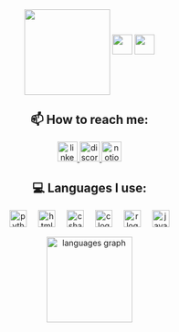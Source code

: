 <!--
**PLZENTERTEXT/PLZENTERTEXT** is a ✨ _special_ ✨ repository because its `README.md` (this file) appears on your GitHub profile.

Here are some ideas to get you started:

- 🔭 I’m currently working on ...
- 🌱 I’m currently learning ...
- 👯 I’m looking to collaborate on ...
- 🤔 I’m looking for help with ...
- 💬 Ask me about ...
- 📫 How to reach me: ...
- 😄 Pronouns: ...
- ⚡ Fun fact: ...
-->

<div align="center">
  <img align="center" height="150" src="https://media.giphy.com/media/v1.Y2lkPTc5MGI3NjExeGEyaHljb3NocHc0ZWFkOG9zZmhuN3Z2czczODUweGhvY3BmOXN1MSZlcD12MV9pbnRlcm5hbF9naWZfYnlfaWQmY3Q9Zw/BzovTGH4Z8rvG23bW9/giphy.gif"  />
  <img src="https://img.shields.io/badge/こんにちわ_🦆?&color=DF73FF" height="35" />
  <img src="https://img.shields.io/badge/CTF_no_sleep_gang_ᕕ(_ᐛ_)ᕗ-blue?&color=40E0D0" height="35" />
  <p></p>
</div>


<div align="center">
  <p></p>
  <p></p>
  <h2>📫 How to reach me:</h2>
  <a href="https://www.linkedin.com/in/chang-shiau-huei">
    <img src="https://img.shields.io/badge/LinkedIn-blue?logo=linkedin&logoColor=white&color=0077B5" height="35" alt="linkedin logo"  />
  </a>
  <a href="https://discordapp.com/users/676804326613844027">
    <img src="https://img.shields.io/badge/Discord-blue?logo=discord&logoColor=white&color=5865F2" height="35" alt="discord logo"  />
  </a>
  <a href="https://cybersec-blog-plzentertext.vercel.app/">
    <img src="https://img.shields.io/badge/Cybersecurity_Blog-blue?logo=notion&logoColor=white&color=00BFFF" height="35" alt="notion logo"  />
  </a>
</div>


<div align="center">
  <p></p>
  <p></p>
  <h2>💻 Languages I use:</h2>
  <img src="https://cdn.jsdelivr.net/gh/devicons/devicon/icons/python/python-original.svg" height="30" alt="python logo"  />
  <img width="12" />
  <img src="https://cdn.jsdelivr.net/gh/devicons/devicon/icons/html5/html5-original.svg" height="30" alt="html5 logo"  />
  <img width="12" />
  <img src="https://cdn.jsdelivr.net/gh/devicons/devicon/icons/csharp/csharp-original.svg" height="30" alt="csharp logo"  />
  <img width="12" />
  <img src="https://cdn.jsdelivr.net/gh/devicons/devicon/icons/c/c-original.svg" height="30" alt="c logo"  />
  <img width="12" />
  <img src="https://cdn.jsdelivr.net/gh/devicons/devicon/icons/r/r-original.svg" height="30" alt="r logo"  />
  <img width="12" />
  <img src="https://cdn.jsdelivr.net/gh/devicons/devicon/icons/java/java-original.svg" height="30" alt="java logo"  />
</div>

<div align="center">
  <p></p>
  <img src="https://github-readme-stats.vercel.app/api/top-langs?username=PLZENTERTEXT&locale=en&hide_title=false&layout=compact&card_width=320&langs_count=5&theme=dracula&hide_border=false" height="150" alt="languages graph"  />
</div>
